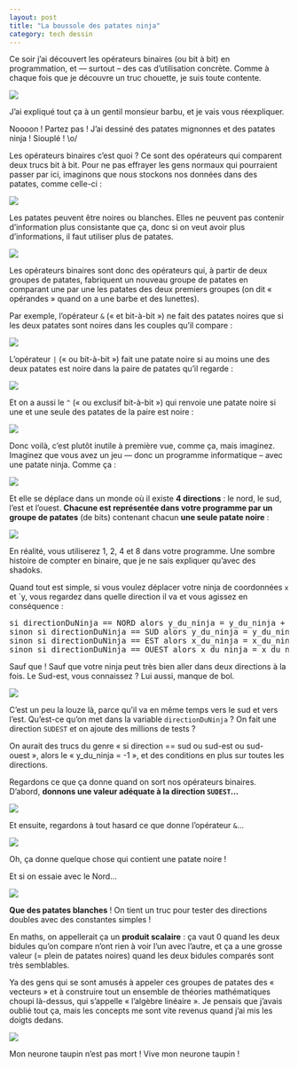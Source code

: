 ```yaml
---
layout: post
title: "La boussole des patates ninja"
category: tech dessin
---
```


Ce soir j’ai découvert les opérateurs binaires (ou bit à bit) en programmation, et — surtout – des cas d’utilisation concrète.<!-- more --> Comme à chaque fois que je découvre un truc chouette, je suis toute contente.

![](/img/2012/binaires1.png)

J’ai expliqué tout ça à un gentil monsieur barbu, et je vais vous réexpliquer.

Noooon ! Partez pas ! J’ai dessiné des patates mignonnes et des patates ninja ! Siouplé ! \o/

Les opérateurs binaires c’est quoi ? Ce sont des opérateurs qui comparent deux trucs bit à bit. Pour ne pas effrayer les gens normaux qui pourraient passer par ici, imaginons que nous stockons nos données dans des patates, comme celle-ci :

![](/img/2012/binaires2.png)

Les patates peuvent être noires ou blanches. Elles ne peuvent pas contenir d’information plus consistante que ça, donc si on veut avoir plus d’informations, il faut utiliser plus de patates.

![](/img/2012/binaires3.png)

Les opérateurs binaires sont donc des opérateurs qui, à partir de deux groupes de patates, fabriquent un nouveau groupe de patates en comparant une par une les patates des deux premiers groupes (on dit « opérandes » quand on a une barbe et des lunettes).

Par exemple, l’opérateur `&` (« et bit-à-bit ») ne fait des patates noires que si les deux patates sont noires dans les couples qu’il compare :

![](/img/2012/binaires4.png)

L’opérateur `|` (« ou bit-à-bit ») fait une patate noire si au moins une des deux patates est noire dans la paire de patates qu’il regarde :

![](/img/2012/binaires5.png)

Et on a aussi le `^` (« ou exclusif bit-à-bit ») qui renvoie une patate noire si une et une seule des patates de la paire est noire :

![](/img/2012/binaires6.png)

Donc voilà, c’est plutôt inutile à première vue, comme ça, mais imaginez. Imaginez que vous avez un jeu — donc un programme informatique – avec une patate ninja. Comme ça :

![](/img/2012/binaires7.png)

Et elle se déplace dans un monde où il existe **4 directions** : le nord, le sud, l’est et l’ouest. **Chacune est représentée dans votre programme par un groupe de patates** (de bits) contenant chacun **une seule patate noire** :

![](/img/2012/binaires8.png)

En réalité, vous utiliserez 1, 2, 4 et 8 dans votre programme. Une sombre histoire de compter en binaire, que je ne sais expliquer qu’avec des shadoks.

Quand tout est simple, si vous voulez déplacer votre ninja de coordonnées `x` et `y, vous regardez dans quelle direction il va et vous agissez en conséquence :

<pre>
si directionDuNinja == NORD alors y_du_ninja = y_du_ninja + 1 ;
sinon si directionDuNinja == SUD alors y_du_ninja = y_du_ninja - 1 ;
sinon si directionDuNinja == EST alors x_du_ninja = x_du_ninja +1 ;
sinon si directionDuNinja == OUEST alors x_du_ninja = x_du_ninja - 1 ;
</pre>

Sauf que ! Sauf que votre ninja peut très bien aller dans deux directions à la fois. Le Sud-est, vous connaissez ? Lui aussi, manque de bol.

![](/img/2012/binaires9.png)

C’est un peu la louze là, parce qu’il va en même temps vers le sud et vers l’est. Qu’est-ce qu’on met dans la variable `directionDuNinja` ? On fait une direction `SUDEST` et on ajoute des millions de tests ?

On aurait des trucs du genre « si direction == sud ou sud-est ou sud-ouest », alors le « y_du_ninja = -1 », et des conditions en plus sur toutes les directions.

Regardons ce que ça donne quand on sort nos opérateurs binaires. D’abord, **donnons une valeur adéquate à la direction `SUDEST`…**

![](/img/2012/binaires10.png)

Et ensuite, regardons à tout hasard ce que donne l’opérateur `&`…

![](/img/2012/binaires11.png)

Oh, ça donne quelque chose qui contient une patate noire !

Et si on essaie avec le Nord…

![](/img/2012/binaires12.png)

**Que des patates blanches** ! On tient un truc pour tester des directions doubles avec des constantes simples !

En maths, on appellerait ça un **produit scalaire** : ça vaut 0 quand les deux bidules qu’on compare n’ont rien à voir l’un avec l’autre, et ça a une grosse valeur (= plein de patates noires) quand les deux bidules comparés sont très semblables.

Ya des gens qui se sont amusés à appeler ces groupes de patates des « vecteurs » et à construire tout un ensemble de théories mathématiques choupi là-dessus, qui s’appelle « l’algèbre linéaire ». Je pensais que j’avais oublié tout ça, mais les concepts me sont vite revenus quand j’ai mis les doigts dedans.

![](/img/2012/binaires13.png)

Mon neurone taupin n’est pas mort ! Vive mon neurone taupin !
